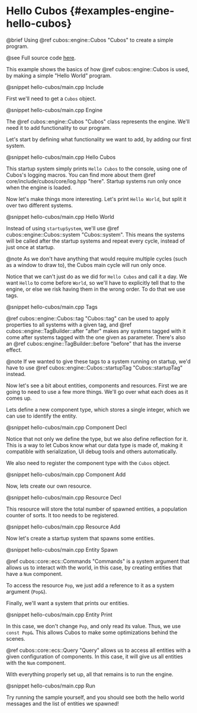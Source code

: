 # Hello Cubos {#examples-engine-hello-cubos}

@brief Using @ref cubos::engine::Cubos "Cubos" to create a simple program.

@see Full source code [here](https://github.com/GameDevTecnico/cubos/tree/main/engine/samples/hello-cubos).

This example shows the basics of how @ref cubos::engine::Cubos is used, by making a simple "Hello World" program.

@snippet hello-cubos/main.cpp Include

First we'll need to get a `Cubos` object.

@snippet hello-cubos/main.cpp Engine

The @ref cubos::engine::Cubos "Cubos" class represents the engine.
We'll need it to add functionality to our program.

Let's start by defining what functionality we want to add, by adding our first system.

@snippet hello-cubos/main.cpp Hello Cubos

This startup system simply prints `Hello Cubos` to the console, using one of Cubos's logging macros.
You can find more about them @ref core/include/cubos/core/log.hpp "here".
Startup systems run only once when the engine is loaded.

Now let's make things more interesting.
Let's print `Hello World`, but split it over two different systems.

@snippet hello-cubos/main.cpp Hello World

Instead of using `startupSystem`, we'll use @ref cubos::engine::Cubos::system "Cubos::system".
This means the systems will be called after the startup systems and repeat every cycle, instead of just once at startup.

@note As we don't have anything that would require multiple cycles (such as a window to draw to), the Cubos main cycle will run only once.

Notice that we can't just do as we did for `Hello Cubos` and call it a day.
We want `Hello` to come before `World`, so we'll have to explicitly tell that to the engine, or else we risk having them in the wrong order.
To do that we use tags.

@snippet hello-cubos/main.cpp Tags

@ref cubos::engine::Cubos::tag "Cubos::tag" can be used to apply properties to all systems with a given tag, and @ref cubos::engine::TagBuilder::after "after" makes any systems tagged with it come after systems tagged with the one given as parameter.
There's also an @ref cubos::engine::TagBuilder::before "before" that has the inverse effect.

@note If we wanted to give these tags to a system running on startup, we'd have to use @ref cubos::engine::Cubos::startupTag "Cubos::startupTag" instead.

Now let's see a bit about entities, components and resources.
First we are going to need to use a few more things.
We'll go over what each does as it comes up.

Lets define a new component type, which stores a single integer, which we can use to identify the entity.

@snippet hello-cubos/main.cpp Component Decl

Notice that not only we define the type, but we also define reflection for it. This is a way to let Cubos know what our data type is made of, making it compatible with serialization, UI debug tools and others automatically.

We also need to register the component type with the `Cubos` object.

@snippet hello-cubos/main.cpp Component Add

Now, lets create our own resource.

@snippet hello-cubos/main.cpp Resource Decl

This resource will store the total number of spawned entities, a population counter of sorts.
It too needs to be registered.

@snippet hello-cubos/main.cpp Resource Add

Now let's create a startup system that spawns some entities.

@snippet hello-cubos/main.cpp Entity Spawn

@ref cubos::core::ecs::Commands "Commands" is a system argument that allows us to interact with the world, in this case, by creating entities that have a `Num` component.

To access the resource `Pop`, we just add a reference to it as a system argument (`Pop&`).

Finally, we'll want a system that prints our entities.

@snippet hello-cubos/main.cpp Entity Print

In this case, we don't change `Pop`, and only read its value. Thus, we use `const Pop&`. This allows Cubos to make some optimizations behind the scenes.

@ref cubos::core::ecs::Query "Query" allows us to access all entities with a given configuration of components. In this case, it will give us all entities with the `Num` component.

With everything properly set up, all that remains is to run the engine.

@snippet hello-cubos/main.cpp Run

Try running the sample yourself, and you should see both the hello world messages and the list of entities we spawned!
